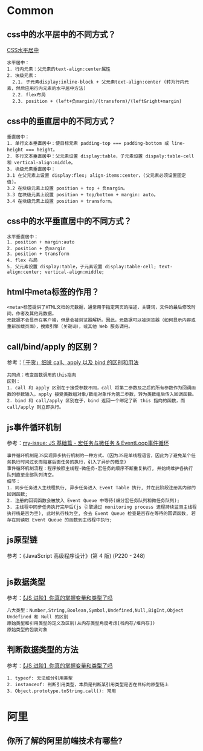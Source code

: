 # Common
## css中的水平居中的不同方式？
[CSS水平居中](https://github.com/jtwang7/Code-Shredded/blob/master/CSS%E5%B1%85%E4%B8%AD/%E6%B0%B4%E5%B9%B3%E5%B1%85%E4%B8%AD.html)
```
水平居中：
1. 行内元素：父元素的text-align:center属性
2. 块级元素：
  2.1. 子元素display:inline-block + 父元素text-align:center (转为行内元素，然后应用行内元素的水平居中方法)
  2.2. flex布局
  2.3. position + (left+负margin)/(transform)/(left&right+margin)
```

## css中的垂直居中的不同方式？
```
垂直居中：
1. 单行文本垂直居中：使目标元素 padding-top === padding-bottom 或 line-height === height。
2. 多行文本垂直居中：父元素设置 display:table，子元素设置 dispaly:table-cell 和 vertical-align:middle。
3. 块级元素垂直居中：
3.1 在父元素上设置 display:flex; align-items:center，(父元素必须设置固定值)。
3.2 在块级元素上设置 position + top + 负margin。
3.3 在块级元素上设置 position + top/bottom + margin: auto。
3.4 在块级元素上设置 position + transform。
```

## css中的水平垂直居中的不同方式？
```
水平垂直居中：
1. position + margin:auto
2. position + 负margin
3. position + transform
4. flex 布局
5. 父元素设置 display:table，子元素设置 display:table-cell; text-align:center; vertical-align:middle;
```

## html中meta标签的作用？
```
<meta>标签提供了HTML文档的元数据，通常用于指定网页的描述，关键词，文件的最后修改时间，作者及其他元数据。
元数据不会显示在客户端，但是会被浏览器解析。因此，元数据可以被浏览器（如何显示内容或重新加载页面），搜索引擎（关键词），或其他 Web 服务调用。
```

## call/bind/apply 的区别？
参考：[「干货」细说 call、apply 以及 bind 的区别和用法
](https://juejin.cn/post/6844903768132157447)
```
共同点：改变函数调用的this指向
区别：
1. call 和 apply 区别在于接受参数不同，call 将第二参数及之后的所有参数作为回调函数的参数输入，apply 接受类数组对象/数组对象作为第二参数，转为类数组后传入回调函数。
2. bind 和 call/apply 区别在于，bind 返回一个绑定了新 this 指向的函数，而 call/apply 则立即执行。
```

## js事件循环机制
参考：[my-issue: JS 基础篇 - 宏任务与微任务 & EventLoop事件循环
](https://github.com/jtwang7/JavaScript-Note/issues/49)
```
事件循环机制是JS实现异步执行机制的一种方式。(因为JS是单线程语言，因此为了避免某个任务执行时间过长而阻塞后面任务的执行，引入了异步的概念)
事件循环机制流程：程序按照主线程-微任务-宏任务的顺序不断重复执行, 并始终维护各执行队列直至全部队列清空。
细节：
1. 同步任务进入主线程执行, 异步任务进入 Event Table 执行, 并在此阶段注册其内部的回调函数;
2. 注册的回调函数会被放入 Event Queue 中等待(细分宏任务队列和微任务队列);
3. 主线程中同步任务执行完毕后(js 引擎通过 monitoring process 进程持续监测主线程执行栈是否为空), 此时执行栈为空, 会去 Event Queue 检查是否存在等待的回调函数, 若存在则读取 Event Queue 的函数到主线程中执行;
```

## js原型链
参考：《JavaScript 高级程序设计》(第 4 版) (P220 - 248)
```

```

## js数据类型
参考：[【JS 进阶】你真的掌握变量和类型了吗
](https://juejin.cn/post/6844903854882947080)
```
八大类型：Number,String,Boolean,Symbol,Undefined,Null,BigInt,Object
Undefined 和 Null 的区别
原始类型和引用类型的定义及区别(从内存类型角度考虑[栈内存/堆内存])
原始类型的包装对象
```

## 判断数据类型的方法
参考：[【JS 进阶】你真的掌握变量和类型了吗
](https://juejin.cn/post/6844903854882947080)
```
1. typeof: 无法细分引用类型
2. instanceof: 判断引用类型，本质是判断某引用类型是否在目标的原型链上
3. Object.prototype.toString.call(): 常用
```



# 阿里
## 你所了解的阿里前端技术有哪些?